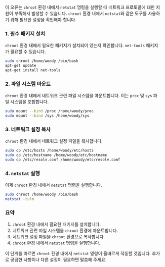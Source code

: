 이 오류는 `chroot` 환경 내에서 `netstat` 명령을 실행할 때 네트워크 프로토콜에 대한 지원이 부족해서 발생할 수 있습니다. `chroot` 환경 내에서 `netstat`와 같은 도구를 사용하기 위해 필요한 설정을 확인해야 합니다.

### 1. 필수 패키지 설치
`chroot` 환경 내에서 필요한 패키지가 설치되어 있는지 확인합니다. `net-tools` 패키지가 필요할 수 있습니다.

```bash
sudo chroot /home/woody /bin/bash
apt-get update
apt-get install net-tools
```

### 2. 파일 시스템 마운트
`chroot` 환경 내에서 네트워크 관련 파일 시스템을 마운트합니다. 이는 `proc` 및 `sys` 파일 시스템을 포함합니다.

```bash
sudo mount --bind /proc /home/woody/proc
sudo mount --bind /sys /home/woody/sys
```

### 3. 네트워크 설정 복사
`chroot` 환경 내에서 네트워크 설정 파일을 복사합니다.

```bash
sudo cp /etc/hosts /home/woody/etc/hosts
sudo cp /etc/hostname /home/woody/etc/hostname
sudo cp /etc/resolv.conf /home/woody/etc/resolv.conf
```

### 4. `netstat` 실행
이제 `chroot` 환경 내에서 `netstat` 명령을 실행합니다.

```bash
sudo chroot /home/woody /bin/bash
netstat -tuln
```

### 요약
1. `chroot` 환경 내에서 필요한 패키지를 설치합니다.
2. 네트워크 관련 파일 시스템을 `chroot` 환경에 마운트합니다.
3. 네트워크 설정 파일을 `chroot` 환경으로 복사합니다.
4. `chroot` 환경 내에서 `netstat` 명령을 실행합니다.

이 단계를 따르면 `chroot` 환경 내에서 `netstat` 명령이 올바르게 작동할 것입니다. 추가로 궁금한 사항이나 다른 설정이 필요하면 말씀해 주세요.
